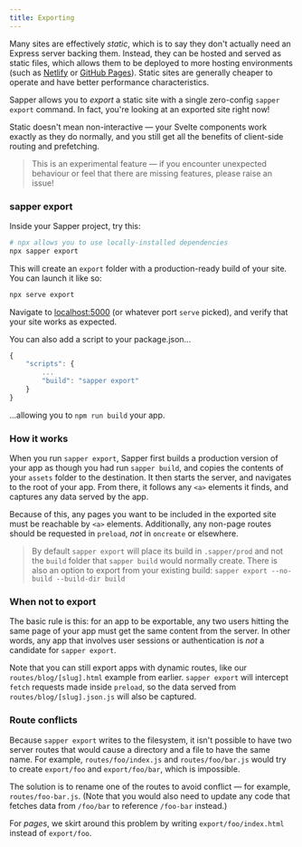```yaml
---
title: Exporting
---
```


Many sites are effectively *static*, which is to say they don't actually need an Express server backing them. Instead, they can be hosted and served as static files, which allows them to be deployed to more hosting environments (such as [Netlify](https://www.netlify.com/) or [GitHub Pages](https://pages.github.com/)). Static sites are generally cheaper to operate and have better performance characteristics.

Sapper allows you to *export* a static site with a single zero-config `sapper export` command. In fact, you're looking at an exported site right now!

Static doesn't mean non-interactive — your Svelte components work exactly as they do normally, and you still get all the benefits of client-side routing and prefetching.

> This is an experimental feature — if you encounter unexpected behaviour or feel that there are missing features, please raise an issue!


### sapper export

Inside your Sapper project, try this:

```bash
# npx allows you to use locally-installed dependencies
npx sapper export
```

This will create an `export` folder with a production-ready build of your site. You can launch it like so:

```bash
npx serve export
```

Navigate to [localhost:5000](http://localhost:5000) (or whatever port `serve` picked), and verify that your site works as expected.

You can also add a script to your package.json...

```js
{
	"scripts": {
		...
		"build": "sapper export"
	}
}
```

...allowing you to `npm run build` your app.


### How it works

When you run `sapper export`, Sapper first builds a production version of your app as though you had run `sapper build`, and copies the contents of your `assets` folder to the destination. It then starts the server, and navigates to the root of your app. From there, it follows any `<a>` elements it finds, and captures any data served by the app.

Because of this, any pages you want to be included in the exported site must be reachable by `<a>` elements. Additionally, any non-page routes should be requested in `preload`, *not* in `oncreate` or elsewhere.

> By default `sapper export` will place its build in `.sapper/prod` and not the `build` folder that `sapper build` would normally create. There is also an option to export from your existing build: `sapper export --no-build --build-dir build`

### When not to export

The basic rule is this: for an app to be exportable, any two users hitting the same page of your app must get the same content from the server. In other words, any app that involves user sessions or authentication is *not* a candidate for `sapper export`.

Note that you can still export apps with dynamic routes, like our `routes/blog/[slug].html` example from earlier. `sapper export` will intercept `fetch` requests made inside `preload`, so the data served from `routes/blog/[slug].json.js` will also be captured.


### Route conflicts

Because `sapper export` writes to the filesystem, it isn't possible to have two server routes that would cause a directory and a file to have the same name. For example, `routes/foo/index.js` and `routes/foo/bar.js` would try to create `export/foo` and `export/foo/bar`, which is impossible.

The solution is to rename one of the routes to avoid conflict — for example, `routes/foo-bar.js`. (Note that you would also need to update any code that fetches data from `/foo/bar` to reference `/foo-bar` instead.)

For *pages*, we skirt around this problem by writing `export/foo/index.html` instead of `export/foo`.